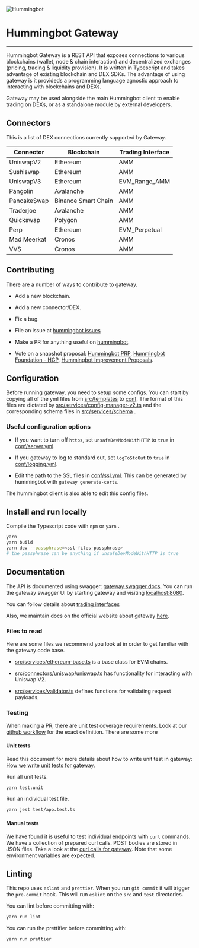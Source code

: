 ![Hummingbot](https://i.ibb.co/X5zNkKw/blacklogo-with-text.png)

# Hummingbot Gateway

---

Hummingbot Gateway is a REST API that exposes connections to various blockchains (wallet, node & chain interaction) and decentralized exchanges (pricing, trading & liquidity provision). It is written in Typescript and takes advantage of existing blockchain and DEX SDKs. The advantage of using gateway is it provideds a programming language agnostic approach to interacting with blockchains and DEXs.

Gateway may be used alongside the main Hummingbot client to enable trading on DEXs, or as a standalone module by external developers.

## Connectors

This is a list of DEX connections currently supported by Gateway.

| Connector   | Blockchain          | Trading Interface |
| ----------- | ------------------- | ----------------- |
| UniswapV2   | Ethereum            | AMM               |
| Sushiswap   | Ethereum   | AMM               |
| UniswapV3   | Ethereum   | EVM_Range_AMM     |
| Pangolin    | Avalanche           | AMM               |
| PancakeSwap | Binance Smart Chain | AMM               |
| Traderjoe   | Avalanche  | AMM               |
| Quickswap   | Polygon    | AMM               |
| Perp        | Ethereum   | EVM_Perpetual     |
| Mad Meerkat | Cronos     | AMM               |
| VVS         | Cronos     | AMM               |


## Contributing

There are a number of ways to contribute to gateway.

- Add a new blockchain.

- Add a new connector/DEX.

- Fix a bug.

- File an issue at [hummingbot issues](https://github.com/hummingbot/hummingbot/issues)

- Make a PR for anything useful on [hummingbot](https://github.com/hummingbot/hummingbot/).

- Vote on a snapshot proposal: [Hummingbot PRP](https://snapshot.org/#/hbot-prp.eth), [Hummingbot Foundation - HGP](https://snapshot.org/#/hbot.eth), [Hummingbot Improvement Proposals](https://snapshot.org/#/hbot-ip.eth).

## Configuration

Before running gateway, you need to setup some configs. You can start by copying all of the yml files from [src/templates](./src/templates) to [conf](./conf). The format of this files are dictated by [src/services/config-manager-v2.ts](./src/services/config-manager-v2.ts) and the corresponding schema files in [src/services/schema](./src/services/schema) .

### Useful configuration options

- If you want to turn off `https`, set `unsafeDevModeWithHTTP` to `true` in [conf/server.yml](./conf/server.yml). 

- If you gateway to log to standard out, set `logToStdOut` to `true` in [conf/logging.yml](./conf/logging.yml).

- Edit the path to the SSL files in [conf/ssl.yml](./conf/ssl.yml). This can be generated by hummingbot with `gateway generate-certs`. 

The hummingbot client is also able to edit this config files.

## Install and run locally

Compile the Typescript code with `npm` or `yarn` .

```bash
yarn
yarn build
yarn dev --passphrase=<ssl-files-passphrase>
# the passphrase can be anything if unsafeDevModeWithHTTP is true
```

## Documentation

The API is documented using swagger: [gateway swagger docs](./docs/swagger). You can run the gateway swagger UI by starting gateway and visiting [localhost:8080](localhost:8080).

You can follow details about [trading interfaces](https://hummingbot.notion.site/Gateway-v2-Trading-Interfaces-482e2684d48c450ebcfff5401ba806aa)

Also, we maintain docs on the official website about gateway [here](https://hummingbot.org/protocols/gateway/).

### Files to read

Here are some files we recommend you look at in order to get familiar with the gateway code base.

- [src/services/ethereum-base.ts](./src/services/ethereum-base.ts) is a base class for EVM chains.

- [src/connectors/uniswap/uniswap.ts](./src/connectors/uniswap/uniswap.ts) has functionality for interacting with Uniswap V2.

- [src/services/validator.ts](./src/services/validator.ts) defines functions for validating request payloads.


### Testing

When making a PR, there are unit test coverage requirements. Look at our [github workflow](../.github/workflows/workflow.yml) for the exact definition. There are some more

#### Unit tests

Read this document for more details about how to write unit test in gateway: [How we write unit tests for gateway](./docs/testing.md).

Run all unit tests.

```bash
yarn test:unit
```

Run an individual test file.

```bash
yarn jest test/app.test.ts
```

#### Manual tests

We have found it is useful to test individual endpoints with `curl` commands. We have a collection of prepared curl calls. POST bodies are stored in JSON files. Take a look at the [curl calls for gateway](./manual-tests/curl.sh). Note that some environment variables are expected.

## Linting

This repo uses `eslint` and `prettier`. When you run `git commit` it will trigger the `pre-commit` hook. This will run `eslint` on the `src` and `test` directories.

You can lint before committing with:

```bash
yarn run lint
```

You can run the prettifier before committing with:

```bash
yarn run prettier
```

